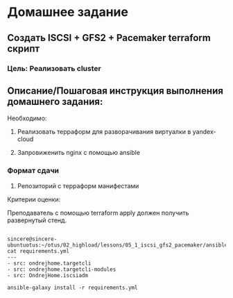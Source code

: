 # Домашнее задание

## Создать ISCSI + GFS2 + Pacemaker terraform скрипт

### Цель: Реализовать cluster

## Описание/Пошаговая инструкция выполнения домашнего задания:

Необходимо:

1. Реализовать терраформ для разворачивания виртуалки в yandex-cloud

2. Запровиженить nginx с помощью ansible

### Формат сдачи

1. Репозиторий с терраформ манифестами

Критерии оценки:

Преподаватель с помощью terraform apply должен получить развернутый стенд.



```shell

sincere@sincere-ubuntuotus:~/otus/02_highload/lessons/05_1_iscsi_gfs2_pacemaker/ansible$ cat requirements.yml 
---
- src: ondrejhome.targetcli
- src: ondrejhome.targetcli-modules
- src: OndrejHome.iscsiadm

```

`ansible-galaxy install -r requirements.yml`


